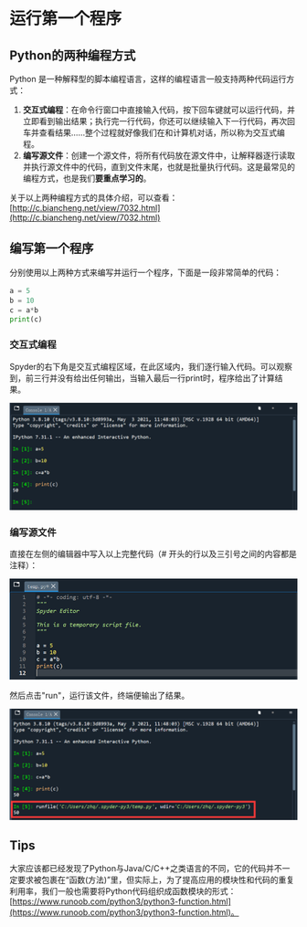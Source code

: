 # 运行第一个程序

## Python的两种编程方式

Python 是一种解释型的脚本编程语言，这样的编程语言一般支持两种代码运行方式：

1. **交互式编程**：在命令行窗口中直接输入代码，按下回车键就可以运行代码，并立即看到输出结果；执行完一行代码，你还可以继续输入下一行代码，再次回车并查看结果……整个过程就好像我们在和计算机对话，所以称为交互式编程。
2. **编写源文件**：创建一个源文件，将所有代码放在源文件中，让解释器逐行读取并执行源文件中的代码，直到文件末尾，也就是批量执行代码。这是最常见的编程方式，也是我们**要重点学习的**。

关于以上两种编程方式的具体介绍，可以查看：[http://c.biancheng.net/view/7032.html](http://c.biancheng.net/view/7032.html)

## 编写第一个程序

分别使用以上两种方式来编写并运行一个程序，下面是一段非常简单的代码：

```python
a = 5
b = 10
c = a*b
print(c)
```

### 交互式编程

Spyder的右下角是交互式编程区域，在此区域内，我们逐行输入代码。可以观察到，前三行并没有给出任何输出，当输入最后一行print时，程序给出了计算结果。

![](<../.gitbook/assets/image (5) (1) (1) (1).png>)

### 编写源文件

直接在左侧的编辑器中写入以上完整代码（# 开头的行以及三引号之间的内容都是注释）：

![](<../.gitbook/assets/image (7) (1) (1) (1).png>)

然后点击"run"，运行该文件，终端便输出了结果。

![](<../.gitbook/assets/image (6) (1) (1) (1).png>)

## Tips

大家应该都已经发现了Python与Java/C/C++之类语言的不同，它的代码并不一定要求被包裹在“函数(方法)”里，但实际上，为了提高应用的模块性和代码的重复利用率，我们一般也需要将Python代码组织成函数模块的形式：[https://www.runoob.com/python3/python3-function.html](https://www.runoob.com/python3/python3-function.html)。
